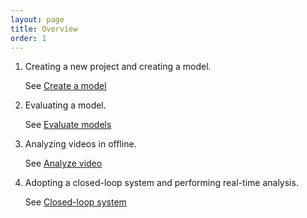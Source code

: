 ```yaml
---
layout: page
title: Overview
order: 1
---
```


1. Creating a new project and creating a model.

    See [Create a model](training.md)

2. Evaluating a model.

    See [Evaluate models](evaluation.md)

3. Analyzing videos in offline.

    See [Analyze video](analysis.md)

4. Adopting a closed-loop system and performing real-time analysis.

    See [Closed-loop system](closed-loop.md)
